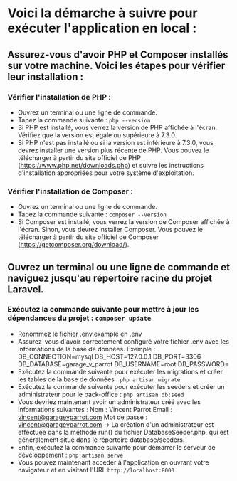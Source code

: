 # Voici la démarche à suivre pour exécuter l'application en local : #

##  Assurez-vous d'avoir PHP et Composer installés sur votre machine. Voici les étapes pour vérifier leur installation : ##


  ###  Vérifier l'installation de PHP : ###
   - Ouvrez un terminal ou une ligne de commande.
   - Tapez la commande suivante : `php --version`
   - Si PHP est installé, vous verrez la version de PHP affichée à l'écran. Vérifiez que la version est égale ou supérieure à 7.3.0.
   - Si PHP n'est pas installé ou si la version est inférieure à 7.3.0, vous devrez installer une version plus récente de PHP. Vous pouvez le télécharger à partir du site officiel de PHP (https://www.php.net/downloads.php) et suivre les instructions d'installation appropriées pour votre système d'exploitation.

 ###  Vérifier l'installation de Composer : ###
   - Ouvrez un terminal ou une ligne de commande.
   - Tapez la commande suivante : `composer --version`
   - Si Composer est installé, vous verrez la version de Composer affichée à l'écran. Sinon, vous devrez installer Composer. Vous pouvez le télécharger à partir du site officiel de Composer (https://getcomposer.org/download/).
    
  ## Ouvrez un terminal ou une ligne de commande et naviguez jusqu'au répertoire racine du projet Laravel. ##

  ### Exécutez la commande suivante pour mettre à jour les dépendances du projet : `composer update` ###
- Renommez le fichier .env.example en .env
- Assurez-vous d'avoir correctement configuré votre fichier .env avec les informations de la base de données.
   Exemple :
    DB_CONNECTION=mysql 
    DB_HOST=127.0.0.1 
    DB_PORT=3306 
    DB_DATABASE=garage_v_parrot 
    DB_USERNAME=root 
    DB_PASSWORD=
- Exécutez la commande suivante pour exécuter les migrations et créer les tables de la base de données : `php artisan migrate`
- Exécutez la commande suivante pour exécuter les seeders et créer un administrateur pour le back-office : `php artisan db:seed`
- Vous devriez maintenant avoir un administrateur créé avec les informations suivantes :
     Nom : Vincent Parrot
     Email : vincent@garagevparrot.com
     Mot de passe : vincent@garagevparrot.com
     -> La création d'un administrateur est effectuée dans la méthode run() du fichier DatabaseSeeder.php, qui est généralement situé dans le répertoire database/seeders.
- Enfin, exécutez la commande suivante pour démarrer le serveur de développement : `php artisan serve`
- Vous pouvez maintenant accéder à l'application en ouvrant votre navigateur et en visitant l'URL `http://localhost:8000` 
   